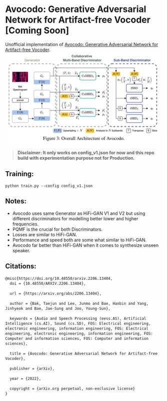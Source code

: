 # Avocodo: Generative Adversarial Network for Artifact-free Vocoder [Coming Soon]

Unofficial implementation of [Avocodo: Generative Adversarial Network for Artifact-free Vocoder](https://arxiv.org/abs/2206.13404).
![](avocodo_arch.png)

> **Disclaimer: It only works on config_v1.json for now and this repo build with experimentation purpose not for Production.**

## Training:
```
python train.py --config config_v1.json
```


## Notes:
* Avocodo uses same Generator as HiFi-GAN V1 and V2 but using different discriminators for modelling better lower and higher frequencies.
* PQMF is the crucial for both Discriminators.
* Losses are similar to HiFi-GAN.
* Performance and speed both are some what similar to HiFi-GAN.
* Avocodo far better than HiFi-GAN when it comes to synthesize unseen speaker.


## Citations:
```
@misc{https://doi.org/10.48550/arxiv.2206.13404,
  doi = {10.48550/ARXIV.2206.13404},
  
  url = {https://arxiv.org/abs/2206.13404},
  
  author = {Bak, Taejun and Lee, Junmo and Bae, Hanbin and Yang, Jinhyeok and Bae, Jae-Sung and Joo, Young-Sun},
  
  keywords = {Audio and Speech Processing (eess.AS), Artificial Intelligence (cs.AI), Sound (cs.SD), FOS: Electrical engineering, electronic engineering, information engineering, FOS: Electrical engineering, electronic engineering, information engineering, FOS: Computer and information sciences, FOS: Computer and information sciences},
  
  title = {Avocodo: Generative Adversarial Network for Artifact-free Vocoder},
  
  publisher = {arXiv},
  
  year = {2022},
  
  copyright = {arXiv.org perpetual, non-exclusive license}
}
```

